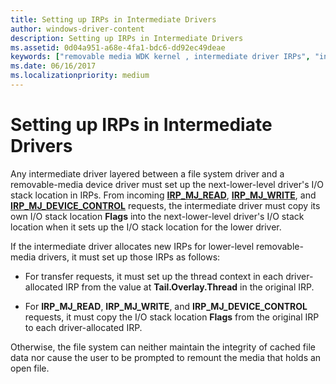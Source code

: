 ```yaml
---
title: Setting up IRPs in Intermediate Drivers
author: windows-driver-content
description: Setting up IRPs in Intermediate Drivers
ms.assetid: 0d04a951-a68e-4fa1-bdc6-dd92ec49deae
keywords: ["removable media WDK kernel , intermediate driver IRPs", "intermediate driver IRPs WDK removable media"]
ms.date: 06/16/2017
ms.localizationpriority: medium
---
```


# Setting up IRPs in Intermediate Drivers





Any intermediate driver layered between a file system driver and a removable-media device driver must set up the next-lower-level driver's I/O stack location in IRPs. From incoming [**IRP\_MJ\_READ**](https://msdn.microsoft.com/library/windows/hardware/ff550794), [**IRP\_MJ\_WRITE**](https://msdn.microsoft.com/library/windows/hardware/ff550819), and [**IRP\_MJ\_DEVICE\_CONTROL**](https://msdn.microsoft.com/library/windows/hardware/ff550744) requests, the intermediate driver must copy its own I/O stack location **Flags** into the next-lower-level driver's I/O stack location when it sets up the I/O stack location for the lower driver.

If the intermediate driver allocates new IRPs for lower-level removable-media drivers, it must set up those IRPs as follows:

-   For transfer requests, it must set up the thread context in each driver-allocated IRP from the value at **Tail.Overlay.Thread** in the original IRP.

-   For **IRP\_MJ\_READ**, **IRP\_MJ\_WRITE**, and **IRP\_MJ\_DEVICE\_CONTROL** requests, it must copy the I/O stack location **Flags** from the original IRP to each driver-allocated IRP.

Otherwise, the file system can neither maintain the integrity of cached file data nor cause the user to be prompted to remount the media that holds an open file.

 

 




